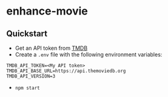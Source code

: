 # enhance-movie

## Quickstart

- Get an API token from [TMDB](https://www.themoviedb.org/)
- Create a `.env` file with the following environment variables:

```
TMDB_API_TOKEN=<My API token>
TMDB_API_BASE_URL=https://api.themoviedb.org
TMDB_API_VERSION=3
```

- `npm start`
